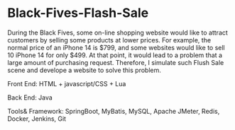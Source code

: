 # Black-Fives-Flash-Sale

During the Black Fives, some on-line shopping website would like to attract customers by selling some products at lower prices.
For example, the normal price of an iPhone 14 is $799, and some websites would like to sell 10 iPhone 14 for only $499. At that
point, it would lead to a problem that a large amount of purchasing request. Therefore, I simulate such Flush Sale scene and
develope a website to solve this problem.

Front End: HTML + javascript/CSS + Lua

Back End: Java

Tools& Framework: SpringBoot, MyBatis, MySQL, Apache JMeter, Redis, Docker, Jenkins, Git
